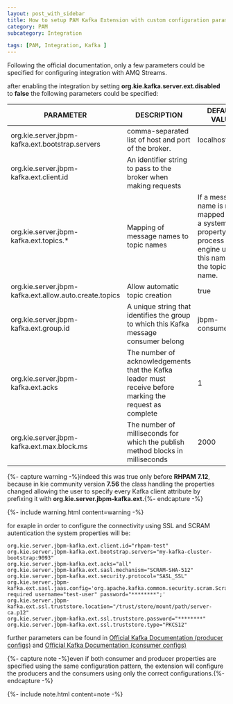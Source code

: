 ```yaml
---
layout: post_with_sidebar
title: How to setup PAM Kafka Extension with custom configuration parameters
category: PAM
subcategory: Integration

tags: [PAM, Integration, Kafka ]
---
```


Following the official documentation, only a few parameters could be specified for configuring integration with AMQ Streams.

after enabling the integration by setting **org.kie.kafka.server.ext.disabled** to **false** the following parameters could be specified:

| PARAMETER | DESCRIPTION | DEFAULT VALUE | OPTIONAL |
| --------- | ----------- | ------------- | -------- |
| org.kie.server.jbpm-kafka.ext.bootstrap.servers | comma-separated list of host and port of the broker. | localhost:9092 | false |
| org.kie.server.jbpm-kafka.ext.client.id | An identifier string to pass to the broker when making requests | | true |
| org.kie.server.jbpm-kafka.ext.topics.* | Mapping of message names to topic names | If a message name is not mapped using a system property, the process engine uses this name as the topic name. | true |
| org.kie.server.jbpm-kafka.ext.allow.auto.create.topics | Allow automatic topic creation | true | true |
| org.kie.server.jbpm-kafka.ext.group.id | A unique string that identifies the group to which this Kafka message consumer belong | jbpm-consumer | true |
| org.kie.server.jbpm-kafka.ext.acks | The number of acknowledgements that the Kafka leader must receive before marking the request as complete | 1 | true |
| org.kie.server.jbpm-kafka.ext.max.block.ms | The number of milliseconds for which the publish method blocks in milliseconds | 2000 | true |

<p><!-- empty paragraph left to avoid  include to break up the table --></p>

{%- capture warning -%}indeed this was true only before <b>RHPAM 7.12</b>, because in kie community version <b>7.56</b> the class handling the properties changed allowing the user to specify every Kafka client attribute by prefixing it with <b>org.kie.server.jbpm-kafka.ext.</b>{%- endcapture -%}

{%- include warning.html content=warning -%}


for exaple in order to configure the connectivity using SSL and SCRAM autentication the system properties will be:
~~~
org.kie.server.jbpm-kafka.ext.client.id="rhpam-test"
org.kie.server.jbpm-kafka.ext.bootstrap.servers="my-kafka-cluster-bootstrap:9093"
org.kie.server.jbpm-kafka.ext.acks="all"
org.kie.server.jbpm-kafka.ext.sasl.mechanism="SCRAM-SHA-512"
org.kie.server.jbpm-kafka.ext.security.protocol="SASL_SSL"
org.kie.server.jbpm-kafka.ext.sasl.jaas.config='org.apache.kafka.common.security.scram.ScramLoginModule required username="test-user" password="********";'
org.kie.server.jbpm-kafka.ext.ssl.truststore.location="/trust/store/mount/path/server-ca.p12"
org.kie.server.jbpm-kafka.ext.ssl.truststore.password="********"
org.kie.server.jbpm-kafka.ext.ssl.truststore.type="PKCS12"
~~~

further parameters can be found in [Official Kafka Documentation (producer configs)][kafka-doc-producer] and [Official Kafka Documentation (consumer configs)][kafka-doc-consumer]

{%- capture note -%}even if both consumer and producer properties are specified using the same configuration pattern, the extension will configure the producers and the consumers using only the correct configurations.{%- endcapture -%}

{%- include note.html content=note -%}


[kafka-doc-producer]: https://kafka.apache.org/documentation/#producerconfigs
[kafka-doc-consumer]: https://kafka.apache.org/documentation/#consumerconfigs